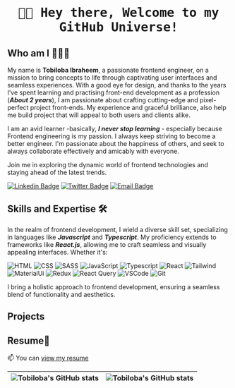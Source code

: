 <h1 align="center">
        <samp>
                <b>👋🏽 Hey there, Welcome to my GitHub Universe!</b>
        </samp>
</h1>

## Who am I 👨🏽‍💻

My name is <b>Tobiloba Ibraheem</b>, a passionate frontend engineer, on a mission to bring concepts to life through captivating user interfaces and seamless experiences. With a good eye for design, and thanks to the years I’ve spent learning and practising front-end development as a profession (***About 2 years***), I am passionate about crafting cutting-edge and pixel-perfect project front-ends. My experience and graceful brilliance, also help me build project that will appeal to both users and clients alike.

I am an avid learner -basically, ***I never stop learning*** - especially because Frontend engineering is my passion. I always keep striving to become a better engineer. I'm passionate about the happiness of others, and seek to always collaborate effectively and amicably with everyone.

Join me in exploring the dynamic world of frontend technologies and staying ahead of the latest trends.

[![Linkedin Badge](https://img.shields.io/badge/-Tobiloba_Ibraheem-blue?style=for-the-badge&logo=Linkedin&logoColor=white&link=https://www.linkedin.com/in/tobiloba-ibraheem/)](https://www.linkedin.com/in/tobiloba-ibraheem/) [![Twitter Badge](https://img.shields.io/badge/-@Im_Tobilobah-1ca0f1?style=for-the-badge&logo=twitter&logoColor=white&link=https://twitter.com/Im_Tobilobah)](https://twitter.com/Im_Tobilobah) [![Email Badge](https://img.shields.io/badge/-Email-1ca0f?style=for-the-badge&logo=gmail&logoColor=white&link=mailto:ibraheemtobiloba15@gmail.com)](mailto:ibraheemtobiloba15@gmail.com)

## Skills and Expertise 🛠️


In the realm of frontend development, I wield a diverse skill set, specializing in languages like ***Javascript*** and ***Typescript***. My proficiency extends to frameworks like ***React.js***, allowing me to craft seamless and visually appealing interfaces. Whether it's:


 ![<link>HTML</link>](https://img.shields.io/badge/-HTML5-E34F26?logo=html5&logoColor=white&style=for-the-badge)
 ![<link>CSS</link>](https://img.shields.io/badge/-CSS3-1572B6?logo=css3&logoColor=white&style=for-the-badge)
 ![<link>SASS</link>](https://img.shields.io/badge/-SASS-CC6699?logo=sass&logoColor=white&style=for-the-badge)
 ![<link>JavaScript</link>](https://img.shields.io/badge/-JavaScript-F7DF1E?logo=javascript&logoColor=white&style=for-the-badge)
 ![Typescript](https://img.shields.io/badge/Typescript-007acc?style=for-the-badge&labelColor=black&logo=typescript&logoColor=007acc)
 ![React](https://img.shields.io/badge/-React-61DBFB?style=for-the-badge&labelColor=black&logo=react&logoColor=white)
 ![Tailwind](https://img.shields.io/badge/Tailwind_CSS-092749?style=for-the-badge&logo=tailwindcss&logoColor=white&labelColor=000000)
 ![MaterialUi](https://img.shields.io/badge/MaterialUI-0170FE?style=for-the-badge&logo=antdesign&logoColor=white)
 ![<link>Redux</link>](https://img.shields.io/badge/-Redux-764ABC?logo=redux&logoColor=white&style=for-the-badge)
![React Query](https://img.shields.io/badge/-React_Query-FF4154?style=for-the-badge&logo=react%20query&logoColor=white)
![VSCode](https://img.shields.io/badge/Visual_Studio-0078d7?style=for-the-badge&logo=visual%20studio&logoColor=white)
![Git](https://img.shields.io/badge/Git-F05032?style=for-the-badge&logo=git&logoColor=white)


I bring a holistic approach to frontend development, ensuring a seamless blend of functionality and aesthetics.

## Projects

## Resume💼

📫 You can [view my resume](https://tobiloba-ibraheem.netlify.app/)



| <img align="center" src="https://github-readme-stats.vercel.app/api?username=Tech-sensei&show_icons=true&include_all_commits=true&hide_border=true" alt="Tobiloba's GitHub stats" /> | <img align="center" src="https://github-readme-stats.vercel.app/api/top-langs/?username=Tech-sensei&langs_count=8&layout=compact&hide_border=true" alt="Tobiloba's GitHub stats" /> |
| ------------- | ------------- |
